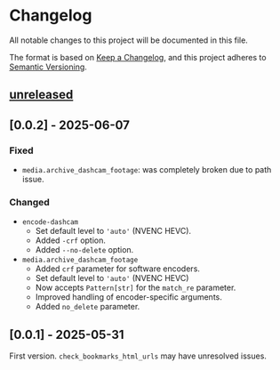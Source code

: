 <!-- markdownlint-configure-file {"MD024": { "siblings_only": true } } -->

# Changelog

All notable changes to this project will be documented in this file.

The format is based on [Keep a Changelog](https://keepachangelog.com/en/1.0.0/), and this project
adheres to [Semantic Versioning](https://semver.org/spec/v2.0.0.html).

## [unreleased]

## [0.0.2] - 2025-06-07

### Fixed

- `media.archive_dashcam_footage`: was completely broken due to path issue.

### Changed

- `encode-dashcam`
  - Set default level to `'auto'` (NVENC HEVC).
  - Added `-crf` option.
  - Added `--no-delete` option.
- `media.archive_dashcam_footage`
  - Added `crf` parameter for software encoders.
  - Set default level to `'auto'` (NVENC HEVC)
  - Now accepts `Pattern[str]` for the `match_re` parameter.
  - Improved handling of encoder-specific arguments.
  - Added `no_delete` parameter.

## [0.0.1] - 2025-05-31

First version. `check_bookmarks_html_urls` may have unresolved issues.

[unreleased]: https://github.com/Tatsh/deltona/compare/v0.0.2...HEAD
